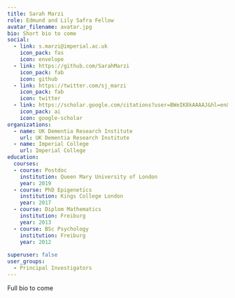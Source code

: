 ```yaml
---
title: Sarah Marzi
role: Edmund and Lily Safra Fellow
avatar_filename: avatar.jpg
bio: Short bio to come
social:
  - link: s.marzi@imperial.ac.uk
    icon_pack: fas
    icon: envelope
  - link: https://github.com/SarahMarzi
    icon_pack: fab
    icon: github    
  - link: https://twitter.com/sj_marzi
    icon_pack: fab
    icon: twitter
  - link: https://scholar.google.com/citations?user=BWeIK8kAAAAJ&hl=en&oi=ao
    icon_pack: ai
    icon: google-scholar      
organizations:
  - name: UK Dementia Research Institute
    url: UK Dementia Research Institute
  - name: Imperial College
    url: Imperial College
education:
  courses:
  - course: Postdoc
    institution: Queen Mary University of London
    year: 2019
  - course: PhD Epigenetics
    institution: Kings College London
    year: 2017
  - course: Diplom Mathematics
    institution: Freiburg
    year: 2013
  - course: BSc Psychology
    institution: Freiburg
    year: 2012
      
superuser: false
user_groups:
  - Principal Investigators
---
```


Full bio to come
